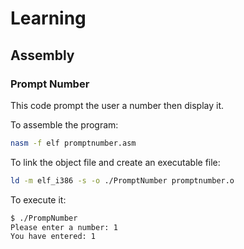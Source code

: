 # Learning

## Assembly

### Prompt Number

This code prompt the user a number then display it.

To assemble the program:

````bash
nasm -f elf promptnumber.asm
````

To link the object file and create an executable file:

````bash
ld -m elf_i386 -s -o ./PromptNumber promptnumber.o
````

To execute it:

````bash
$ ./PrompNumber 
Please enter a number: 1
You have entered: 1
````
